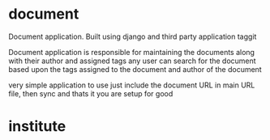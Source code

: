 # document
Document application. Built using django and third party application taggit

Document application is responsible for maintaining the documents along with their author and assigned tags
any user can search for the document based upon the tags assigned to the document and author of the document

very simple application to use just include the document URL in main URL file, then sync and thats it you are setup for good
# institute
